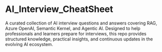 # AI_Interview_CheatSheet
A curated collection of AI interview questions and answers covering RAG, Azure OpenAI, Semantic Kernel, and Agentic AI. Designed to help professionals and learners prepare for interviews, this repo provides structured knowledge, practical insights, and continuous updates in the evolving AI ecosystem.

